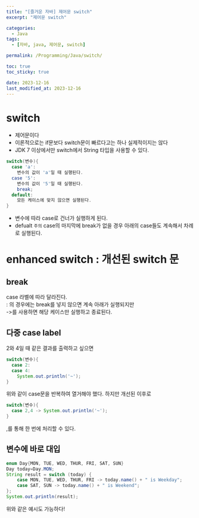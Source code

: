 ```yaml
---
title: "[즐거운 자바] 제어문 switch"
excerpt: "제어문 switch"

categories:
  - Java
tags:
  - [자바, java, 제어문, switch]

permalink: /Programming/Java/switch/

toc: true
toc_sticky: true

date: 2023-12-16
last_modified_at: 2023-12-16
---
```

# switch
- 제어문이다
- 이론적으로는 if문보다 switch문이 빠르다고는 하나 실제적이지는 않다
- JDK 7 이상에서만 switch에서 String 타입을 사용할 수 있다.  

```java
switch(변수){
  case 'a':
    변수의 값이 'a'일 때 실행된다.
  case '5':
    변수의 값이 '5'일 때 실행된다.
    break;
  default:
    모든 케이스에 맞지 않으면 실행된다.
}
```
- 변수에 따라 case로 건너가 실행하게 된다.
- defualt
`주의` case의 마지막에 break가 없을 경우 아래의 case들도 계속해서 차례로 실행된다.  

# enhanced switch : 개선된 switch 문
## break
case 라벨에 따라 달라진다.  
: 의 경우에는 break를 넣지 않으면 계속 아래가 실행되지만   
->를 사용하면 해당 케이스만 실행하고 종료된다.

## 다중 case label
2와 4일 때 같은 결과를 출력하고 싶으면
```java
switch(변수){
  case 2:
  case 4:
    System.out.println('~');
}
```   
위와 같이 case문을 반복하여 열거해야 했다. 하지만 개선된 이후로  

```java
switch(변수){
  case 2,4 -> System.out.println('~');
}
```
,를 통해 한 번에 처리할 수 있다.


## 변수에 바로 대입
```java
enum Day{MON, TUE, WED, THUR, FRI, SAT, SUN}
Day today=Day.MON;
String result = switch (today) {
    case MON, TUE, WED, THUR, FRI -> today.name() + " is Weekday";
    case SAT, SUN -> today.name() + " is Weekend";
};
System.out.println(result);
```  
위와 같은 예시도 가능하다!